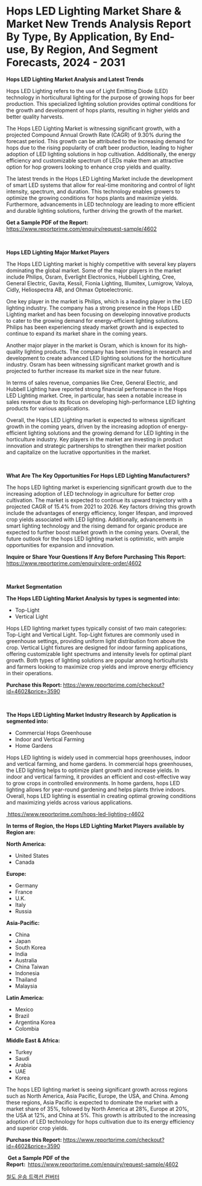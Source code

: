 <p><h1>Hops LED Lighting Market Share & Market New Trends Analysis Report By Type, By Application, By End-use, By Region, And Segment Forecasts, 2024 - 2031</h1></p><p><strong>Hops LED Lighting Market Analysis and Latest Trends</strong></p>
<p><p>Hops LED Lighting refers to the use of Light Emitting Diode (LED) technology in horticultural lighting for the purpose of growing hops for beer production. This specialized lighting solution provides optimal conditions for the growth and development of hops plants, resulting in higher yields and better quality harvests.</p><p>The Hops LED Lighting Market is witnessing significant growth, with a projected Compound Annual Growth Rate (CAGR) of 9.30% during the forecast period. This growth can be attributed to the increasing demand for hops due to the rising popularity of craft beer production, leading to higher adoption of LED lighting solutions in hop cultivation. Additionally, the energy efficiency and customizable spectrum of LEDs make them an attractive option for hop growers looking to enhance crop yields and quality.</p><p>The latest trends in the Hops LED Lighting Market include the development of smart LED systems that allow for real-time monitoring and control of light intensity, spectrum, and duration. This technology enables growers to optimize the growing conditions for hops plants and maximize yields. Furthermore, advancements in LED technology are leading to more efficient and durable lighting solutions, further driving the growth of the market.</p></p>
<p><strong>Get a Sample PDF of the Report:&nbsp;</strong> <a href="https://www.reportprime.com/enquiry/request-sample/4602">https://www.reportprime.com/enquiry/request-sample/4602</a></p>
<p>&nbsp;</p>
<p><strong>Hops LED Lighting Major Market Players</strong></p>
<p><p>The Hops LED Lighting market is highly competitive with several key players dominating the global market. Some of the major players in the market include Philips, Osram, Everlight Electronics, Hubbell Lighting, Cree, General Electric, Gavita, Kessil, Fionia Lighting, Illumitex, Lumigrow, Valoya, Cidly, Heliospectra AB, and Ohmax Optoelectronic. </p><p>One key player in the market is Philips, which is a leading player in the LED lighting industry. The company has a strong presence in the Hops LED Lighting market and has been focusing on developing innovative products to cater to the growing demand for energy-efficient lighting solutions. Philips has been experiencing steady market growth and is expected to continue to expand its market share in the coming years.</p><p>Another major player in the market is Osram, which is known for its high-quality lighting products. The company has been investing in research and development to create advanced LED lighting solutions for the horticulture industry. Osram has been witnessing significant market growth and is projected to further increase its market size in the near future.</p><p>In terms of sales revenue, companies like Cree, General Electric, and Hubbell Lighting have reported strong financial performance in the Hops LED Lighting market. Cree, in particular, has seen a notable increase in sales revenue due to its focus on developing high-performance LED lighting products for various applications.</p><p>Overall, the Hops LED Lighting market is expected to witness significant growth in the coming years, driven by the increasing adoption of energy-efficient lighting solutions and the growing demand for LED lighting in the horticulture industry. Key players in the market are investing in product innovation and strategic partnerships to strengthen their market position and capitalize on the lucrative opportunities in the market.</p></p>
<p>&nbsp;</p>
<p><strong>What Are The Key Opportunities For Hops LED Lighting Manufacturers?</strong></p>
<p><p>The hops LED lighting market is experiencing significant growth due to the increasing adoption of LED technology in agriculture for better crop cultivation. The market is expected to continue its upward trajectory with a projected CAGR of 15.4% from 2021 to 2026. Key factors driving this growth include the advantages of energy efficiency, longer lifespan, and improved crop yields associated with LED lighting. Additionally, advancements in smart lighting technology and the rising demand for organic produce are expected to further boost market growth in the coming years. Overall, the future outlook for the hops LED lighting market is optimistic, with ample opportunities for expansion and innovation.</p></p>
<p><strong>Inquire or Share Your Questions If Any Before Purchasing This Report:</strong> <a href="https://www.reportprime.com/enquiry/pre-order/4602">https://www.reportprime.com/enquiry/pre-order/4602</a></p>
<p>&nbsp;</p>
<p><strong>Market Segmentation</strong></p>
<p><strong>The Hops LED Lighting Market Analysis by types is segmented into:</strong></p>
<p><ul><li>Top-Light</li><li>Vertical Light</li></ul></p>
<p><p>Hops LED lighting market types typically consist of two main categories: Top-Light and Vertical Light. Top-Light fixtures are commonly used in greenhouse settings, providing uniform light distribution from above the crop. Vertical Light fixtures are designed for indoor farming applications, offering customizable light spectrums and intensity levels for optimal plant growth. Both types of lighting solutions are popular among horticulturists and farmers looking to maximize crop yields and improve energy efficiency in their operations.</p></p>
<p><strong>Purchase this Report:&nbsp;</strong><a href="https://www.reportprime.com/checkout?id=4602&price=3590">https://www.reportprime.com/checkout?id=4602&price=3590</a></p>
<p>&nbsp;</p>
<p><strong>The Hops LED Lighting Market Industry Research by Application is segmented into:</strong></p>
<p><ul><li>Commercial Hops Greenhouse</li><li>Indoor and Vertical Farming</li><li>Home Gardens</li></ul></p>
<p><p>Hops LED lighting is widely used in commercial hops greenhouses, indoor and vertical farming, and home gardens. In commercial hops greenhouses, the LED lighting helps to optimize plant growth and increase yields. In indoor and vertical farming, it provides an efficient and cost-effective way to grow crops in controlled environments. In home gardens, hops LED lighting allows for year-round gardening and helps plants thrive indoors. Overall, hops LED lighting is essential in creating optimal growing conditions and maximizing yields across various applications.</p></p>
<p><a href="https://www.reportprime.com/hops-led-lighting-r4602">&nbsp;https://www.reportprime.com/hops-led-lighting-r4602</a></p>
<p><strong>In terms of Region, the Hops LED Lighting Market Players available by Region are:</strong></p>
<p>
    <p> <strong> North America: </strong>
        <ul>
            <li>United States</li>
            <li>Canada</li>
        </ul>
        </p> 
    <p> <strong> Europe: </strong>
        <ul>
            <li>Germany</li>
            <li>France</li>
            <li>U.K.</li>
            <li>Italy</li>
            <li>Russia</li>
        </ul>
        </p> 
    <p> <strong> Asia-Pacific: </strong>
        <ul>
            <li>China</li>
            <li>Japan</li>
            <li>South Korea</li>
            <li>India</li>
            <li>Australia</li>
            <li>China Taiwan</li>
            <li>Indonesia</li>
            <li>Thailand</li>
            <li>Malaysia</li>
        </ul>
        </p> 
    <p> <strong> Latin America: </strong>
        <ul>
            <li>Mexico</li>
            <li>Brazil</li>
            <li>Argentina Korea</li>
            <li>Colombia</li>
        </ul>
        </p> 
    <p> <strong> Middle East & Africa: </strong>
        <ul>
            <li>Turkey</li>
            <li>Saudi</li>
            <li>Arabia</li>
            <li>UAE</li>
            <li>Korea</li>
        </ul>
    </p>
    </p>
<p><p>The hops LED lighting market is seeing significant growth across regions such as North America, Asia Pacific, Europe, the USA, and China. Among these regions, Asia Pacific is expected to dominate the market with a market share of 35%, followed by North America at 28%, Europe at 20%, the USA at 12%, and China at 5%. This growth is attributed to the increasing adoption of LED technology for hops cultivation due to its energy efficiency and superior crop yields.</p></p>
<p><strong>Purchase this Report: </strong><a href="https://www.reportprime.com/checkout?id=4602&price=3590">https://www.reportprime.com/checkout?id=4602&price=3590</a></p>
<p>&nbsp;<strong>Get a Sample PDF of the Report:&nbsp;&nbsp;</strong><a href="https://www.reportprime.com/enquiry/request-sample/4602">https://www.reportprime.com/enquiry/request-sample/4602</a></p>
<p><strong></strong></p>
<p><p><a href="https://github.com/vdhdwjyp90142/Market-Research-Report-List-4/blob/main/2138219104155.md">철도 운송 트랙션 컨버터</a></p></p>